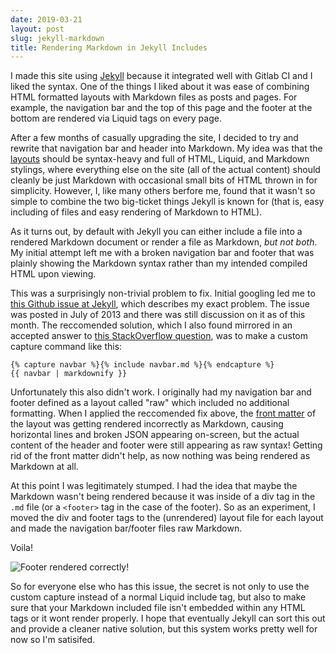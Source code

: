```yaml
---
date: 2019-03-21
layout: post
slug: jekyll-markdown
title: Rendering Markdown in Jekyll Includes
---
```


I made this site using [Jekyll](https://jekyllrb.com/) because it integrated well with Gitlab CI and I liked the syntax. One of the things I liked about it was ease of combining HTML formatted layouts with Markdown files as posts and pages. For example, the navigation bar and the top of this page and the footer at the bottom are rendered via Liquid tags on every page. 

After a few months of casually upgrading the site, I decided to try and rewrite that navigation bar and header into Markdown. My idea was that the [layouts](https://jekyllrb.com/docs/step-by-step/04-layouts/) should be syntax-heavy and full of HTML, Liquid, and Markdown stylings, where everything else on the site (all of the actual content) should cleanly be just Markdown with occasional small bits of HTML thrown in for simplicity. However, I, like many others berfore me, found that it wasn't so simple to combine the two big-ticket things Jekyll is known for (that is, easy including of files and easy rendering of Markdown to HTML).

As it turns out, by default with Jekyll you can either include a file into a rendered Markdown document or render a file as Markdown, *but not both*. My initial attempt left me with a broken navigation bar and footer that was plainly showing the Markdown syntax rather than my intended compiled HTML upon viewing.

This was a surprisingly non-trivial problem to fix. Initial googling led me to [this Github issue at Jekyll](https://github.com/jekyll/jekyll/issues/1303), which describes my exact problem. The issue was posted in July of 2013 and there was still discussion on it as of this month. The reccomended solution, which I also found mirrored in an accepted answer to [this StackOverflow question](https://stackoverflow.com/questions/27771508/showing-markdown-content-in-a-div), was to make a custom capture command like this:

```
{% capture navbar %}{% include navbar.md %}{% endcapture %}
{{ navbar | markdownify }}
```

Unfortunately this also didn't work. I originally had my navigation bar and footer defined as a layout called "raw" which included no additional formatting. When I applied the reccomended fix above, the [front matter](https://jekyllrb.com/docs/front-matter/) of the layout was getting rendered incorrectly as Markdown, causing horizontal lines and broken JSON appearing on-screen, but the actual content of the header and footer were still appearing as raw syntax! Getting rid of the front matter didn't help, as now nothing was being rendered as Markdown at all.

At this point I was legitimately stumped. I had the idea that maybe the Markdown wasn't being rendered because it was inside of a div tag in the `.md` file (or a `<footer>` tag in the case of the footer). So as an experiment, I moved the div and footer tags to the (unrendered) layout file for each layout and made the navigation bar/footer files raw Markdown.

Voila!

![Footer rendered correctly!](https://i.imgur.com/fsIAaDK.png)

So for everyone else who has this issue, the secret is not only to use the custom capture instead of a normal Liquid include tag, but also to make sure that your Markdown included file isn't embedded within any HTML tags or it wont render properly. I hope that eventually Jekyll can sort this out and provide a cleaner native solution, but this system works pretty well for now so I'm satisifed.

